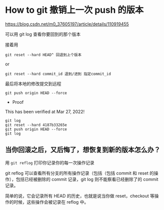 # How to git 撤销上一次 push 的版本

<https://blog.csdn.net/m0_37605197/article/details/110919455>

可以用 git log 查看你要回到的那个版本

接着用

```dos
git reset --hard HEAD^ 回退到上个版本
```

or

```dos
git reset --hard commit_id 退到/进到 指定commit_id
```

最后将本地的修改提交到远程

```dos
git push origin HEAD --force
```

- Proof

This has been verified at Mar 27, 2022!

```dos
git log
git reset --hard 4187b33265e
git push origin HEAD --force
git log
```

## 当你回滚之后，又后悔了，想恢复到新的版本怎么办？

用 `git reflog` 打印你记录你的每一次操作记录

git reflog 可以查看所有分支的所有操作记录（包括（包括 commit 和 reset 的操作），包括已经被删除的 commit 记录，git log 则不能察看已经删除了的 commit 记录。

简单的说，它会记录所有 HEAD 的历史，也就是说当你做 reset，checkout 等操作的时候，这些操作会被记录在 reflog 中。
